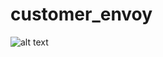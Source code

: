 # customer_envoy

![alt text](https://github.com/robertcamilo23/customer_envoy/blob/master/images/envoyWholeProcessWithgRPC.png)
